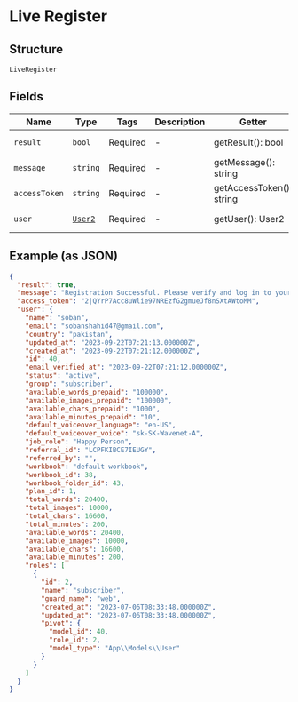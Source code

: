 
# Live Register

## Structure

`LiveRegister`

## Fields

| Name | Type | Tags | Description | Getter | Setter |
|  --- | --- | --- | --- | --- | --- |
| `result` | `bool` | Required | - | getResult(): bool | setResult(bool result): void |
| `message` | `string` | Required | - | getMessage(): string | setMessage(string message): void |
| `accessToken` | `string` | Required | - | getAccessToken(): string | setAccessToken(string accessToken): void |
| `user` | [`User2`](../../doc/models/user-2.md) | Required | - | getUser(): User2 | setUser(User2 user): void |

## Example (as JSON)

```json
{
  "result": true,
  "message": "Registration Successful. Please verify and log in to your account.",
  "access_token": "2|QYrP7Acc8uWlie97NREzfG2gmueJf8nSXtAWtoMM",
  "user": {
    "name": "soban",
    "email": "sobanshahid47@gmail.com",
    "country": "pakistan",
    "updated_at": "2023-09-22T07:21:13.000000Z",
    "created_at": "2023-09-22T07:21:12.000000Z",
    "id": 40,
    "email_verified_at": "2023-09-22T07:21:12.000000Z",
    "status": "active",
    "group": "subscriber",
    "available_words_prepaid": "100000",
    "available_images_prepaid": "100000",
    "available_chars_prepaid": "1000",
    "available_minutes_prepaid": "10",
    "default_voiceover_language": "en-US",
    "default_voiceover_voice": "sk-SK-Wavenet-A",
    "job_role": "Happy Person",
    "referral_id": "LCPFKIBCE7IEUGY",
    "referred_by": "",
    "workbook": "default workbook",
    "workbook_id": 38,
    "workbook_folder_id": 43,
    "plan_id": 1,
    "total_words": 20400,
    "total_images": 10000,
    "total_chars": 16600,
    "total_minutes": 200,
    "available_words": 20400,
    "available_images": 10000,
    "available_chars": 16600,
    "available_minutes": 200,
    "roles": [
      {
        "id": 2,
        "name": "subscriber",
        "guard_name": "web",
        "created_at": "2023-07-06T08:33:48.000000Z",
        "updated_at": "2023-07-06T08:33:48.000000Z",
        "pivot": {
          "model_id": 40,
          "role_id": 2,
          "model_type": "App\\Models\\User"
        }
      }
    ]
  }
}
```

